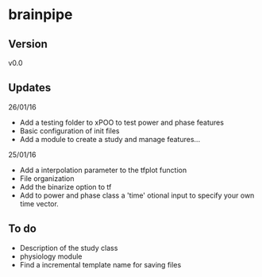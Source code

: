 # brainpipe

## Version
v0.0

## Updates
26/01/16
- Add a testing folder to xPOO to test power and phase features
- Basic configuration of init files
- Add a module to create a study and manage features...

25/01/16
- Add a interpolation parameter to the tfplot function
- File organization
- Add the binarize option to tf
- Add to power and phase class a 'time' otional input to specify
	your own time vector.

## To do
- Description of the study class
- physiology module
- Find a incremental template name for saving files


